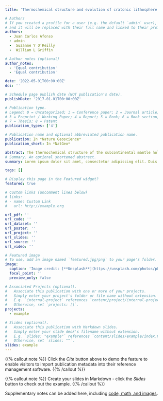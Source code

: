 ```yaml
---
title: 'Thermochemical structure and evolution of cratonic lithosphere in central and southern Africa'

# Authors
# If you created a profile for a user (e.g. the default `admin` user), write the username (folder name) here
# and it will be replaced with their full name and linked to their profile.
authors:
  - Juan Carlos Afonso
  - admin
  -  Suzanne Y O’Reilly
  -  William L Griffin

# Author notes (optional)
author_notes:
  - 'Equal contribution'
  - 'Equal contribution'

date: '2022-05-01T00:00:00Z'
doi: ''

# Schedule page publish date (NOT publication's date).
publishDate: '2017-01-01T00:00:00Z'

# Publication type.
# Legend: 0 = Uncategorized; 1 = Conference paper; 2 = Journal article;
# 3 = Preprint / Working Paper; 4 = Report; 5 = Book; 6 = Book section;
# 7 = Thesis; 8 = Patent
publication_types: ['4']

# Publication name and optional abbreviated publication name.
publication: In *Nature Geoscience*
publication_short: In *NatGeo*

abstract: The thermochemical structure of the subcontinental mantle holds information on its origin and evolution that can inform energy and mineral exploration strategies, natural hazard mitigation and evolutionary models of Earth. However, imaging the fine-scale thermochemical structure of continental lithosphere remains a major challenge. Here we combine multiple land and satellite datasets via thermodynamically constrained inversions to obtain a high-resolution thermochemical model of central and southern Africa. Results reveal diverse structures and compositions for cratons, indicating distinct evolutions and responses to geodynamic processes. While much of the Kaapvaal lithosphere retained its cratonic features, the western Angolan–Kasai Shield and the Rehoboth Block have lost their cratonic keels. The lithosphere of the Congo Craton has been affected by metasomatism, increasing its density and inducing its conspicuous low-topography, geoid and magnetic anomalies. Our results reconcile mantle structure with the causes and location of volcanism within and around the Tanzanian Craton, whereas the absence of volcanism towards the north is due to local asthenospheric downwellings, not to a previously proposed lithospheric root connecting with the Congo Craton. Our study offers improved integration of mantle structure, magmatism and the evolution and destruction of cratonic lithosphere, and lays the groundwork for future lithospheric evolutionary models and exploration frameworks for Earth and other terrestrial planets.
# Summary. An optional shortened abstract.
summary: Lorem ipsum dolor sit amet, consectetur adipiscing elit. Duis posuere tellus ac convallis placerat. Proin tincidunt magna sed ex sollicitudin condimentum.

tags: []

# Display this page in the Featured widget?
featured: true

# Custom links (uncomment lines below)
# links:
# - name: Custom Link
#   url: http://example.org

url_pdf: ''
url_code: ''
url_dataset: ''
url_poster: ''
url_project: ''
url_slides: ''
url_source: ''
url_video: ''

# Featured image
# To use, add an image named `featured.jpg/png` to your page's folder.
image:
  caption: 'Image credit: [**Unsplash**](https://unsplash.com/photos/pLCdAaMFLTE)'
  focal_point: ''
  preview_only: false

# Associated Projects (optional).
#   Associate this publication with one or more of your projects.
#   Simply enter your project's folder or file name without extension.
#   E.g. `internal-project` references `content/project/internal-project/index.md`.
#   Otherwise, set `projects: []`.
projects:
  - example

# Slides (optional).
#   Associate this publication with Markdown slides.
#   Simply enter your slide deck's filename without extension.
#   E.g. `slides: "example"` references `content/slides/example/index.md`.
#   Otherwise, set `slides: ""`.
slides: example
---
```


{{% callout note %}}
Click the _Cite_ button above to demo the feature to enable visitors to import publication metadata into their reference management software.
{{% /callout %}}

{{% callout note %}}
Create your slides in Markdown - click the _Slides_ button to check out the example.
{{% /callout %}}

Supplementary notes can be added here, including [code, math, and images](https://wowchemy.com/docs/writing-markdown-latex/).
